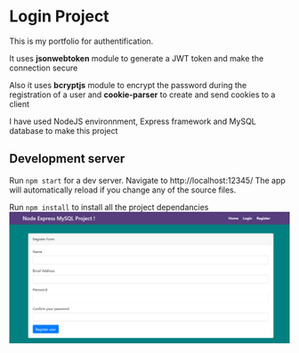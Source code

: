 <h1> Login Project </h1>

This is my portfolio for authentification.

It uses <b>jsonwebtoken</b> module to generate a JWT token and make the connection secure

Also it uses <b>bcryptjs</b> module to encrypt the password during the registration of a user
and <b>cookie-parser</b> to create and send cookies to a client

I have used NodeJS environnment, Express framework and MySQL database to make this project

<h2> Development server </h2>

Run <code>npm start</code> for a dev server. Navigate to http://localhost:12345/ The app will automatically reload if you change any of the source files.

Run <code>npm install</code>  to install all the project dependancies
<img src="./public/auth-system.png">
